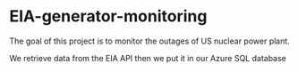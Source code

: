 # EIA-generator-monitoring 

The goal of this project is to monitor the outages of US nuclear power plant. 

We retrieve data from the EIA API then we put it in our Azure SQL database
